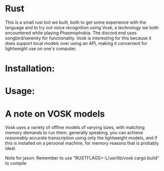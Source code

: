 # Rust
This is a small rust bot we built, both to get some experience with the language and to try out voice recognition using Vosk, a technology we both encountered while playing Phasmophobia. The discord end uses songbird/serenity for functionality. Vosk is interesting for this because it does support local models over using an API, making it convenient for lightweight use on one's computer.


# Installation:

# Usage:

# A note on VOSK models
Vosk uses a variety of offline models of varying sizes, with matching memory demands to run them. generally speaking, you can achieve *reasonably* accurate transcription using only the lightweight models, and if this is installed on a personal machine, for memory reasons that is probably ideal.


Note for jason:
Remember to use "RUSTFLAGS=-L/usr/lib/vosk cargo build" to compile

